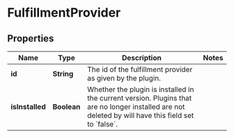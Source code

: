 # FulfillmentProvider

## Properties
Name | Type | Description | Notes
------------ | ------------- | ------------- | -------------
**id** | **String** | The id of the fulfillment provider as given by the plugin. | 
**isInstalled** | **Boolean** | Whether the plugin is installed in the current version. Plugins that are no longer installed are not deleted by will have this field set to &#x60;false&#x60;. | 
